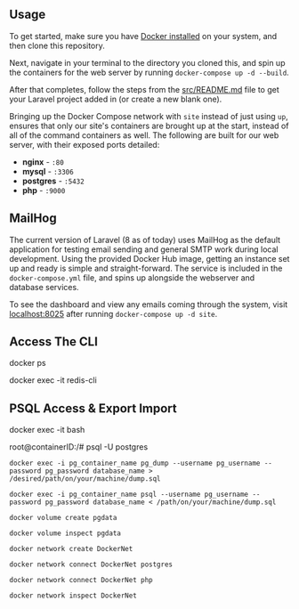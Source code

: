 ## Usage

To get started, make sure you have [Docker installed](https://docs.docker.com/docker-for-mac/install/) on your system, and then clone this repository.

Next, navigate in your terminal to the directory you cloned this, and spin up the containers for the web server by running `docker-compose up -d --build`.

After that completes, follow the steps from the [src/README.md](src/README.md) file to get your Laravel project added in (or create a new blank one).

Bringing up the Docker Compose network with `site` instead of just using `up`, ensures that only our site's containers are brought up at the start, instead of all of the command containers as well. The following are built for our web server, with their exposed ports detailed:

- **nginx** - `:80`
- **mysql** - `:3306`
- **postgres** - `:5432`
- **php** - `:9000`






## MailHog

The current version of Laravel (8 as of today) uses MailHog as the default application for testing email sending and general SMTP work during local development. Using the provided Docker Hub image, getting an instance set up and ready is simple and straight-forward. The service is included in the `docker-compose.yml` file, and spins up alongside the webserver and database services.

To see the dashboard and view any emails coming through the system, visit [localhost:8025](http://localhost:8025) after running `docker-compose up -d site`.

## Access The CLI

docker ps

docker exec -it <redis container ID> redis-cli 

## PSQL Access & Export Import

docker exec -it <postgres container ID> bash

root@containerID:/# psql -U postgres

`docker exec -i pg_container_name pg_dump --username pg_username --password pg_password database_name > /desired/path/on/your/machine/dump.sql`

`docker exec -i pg_container_name psql --username pg_username --password pg_password database_name < /path/on/your/machine/dump.sql`


`docker volume create pgdata`

`docker volume inspect pgdata`

`docker network create DockerNet`

`docker network connect DockerNet postgres`

`docker network connect DockerNet php`

`docker network inspect DockerNet`
